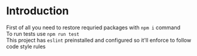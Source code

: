 # Introduction
First of all you need to restore requried packages with `npm i` command  
To run tests use `npm run test`  
This project has `eslint` preinstalled and configured so it'll enforce to follow code style rules
